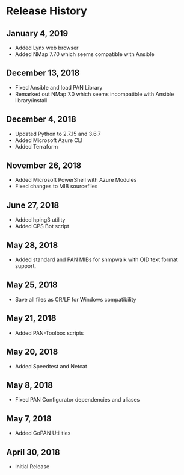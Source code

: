 Release History
===============

January 4, 2019
---------------
- Added Lynx web browser
- Added NMap 7.70 which seems compatible with Ansible

December 13, 2018
-----------------
- Fixed Ansible and load PAN Library
- Remarked out NMap 7.0 which seems incompatible with Ansible library/install

December 4, 2018
----------------
- Updated Python to 2.7.15 and 3.6.7
- Added Microsoft Azure CLI
- Added Terraform

November 26, 2018
-----------------
- Added Microsoft PowerShell with Azure Modules
- Fixed changes to MIB sourcefiles

June 27, 2018
-------------
- Added hping3 utility
- Added CPS Bot script

May 28, 2018
------------
- Added standard and PAN MIBs for snmpwalk with OID text format support.

May 25, 2018
------------
- Save all files as CR/LF for Windows compatibility

May 21, 2018
------------
- Added PAN-Toolbox scripts

May 20, 2018
------------
- Added Speedtest and Netcat

May 8, 2018
-----------
- Fixed PAN Configurator dependencies and aliases

May 7, 2018
-----------
- Added GoPAN Utilities

April 30, 2018
--------------
- Initial Release
